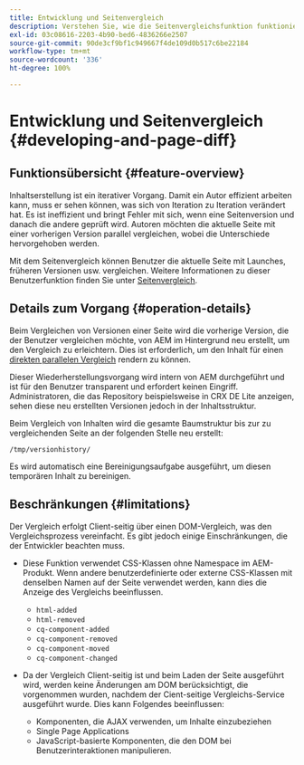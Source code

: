 ```yaml
---
title: Entwicklung und Seitenvergleich
description: Verstehen Sie, wie die Seitenvergleichsfunktion funktioniert und wie sie sich auf einen Entwickler auswirken kann.
exl-id: 03c08616-2203-4b90-bed6-4836266e2507
source-git-commit: 90de3cf9bf1c949667f4de109d0b517c6be22184
workflow-type: tm+mt
source-wordcount: '336'
ht-degree: 100%

---
```


# Entwicklung und Seitenvergleich {#developing-and-page-diff}

## Funktionsübersicht {#feature-overview}

Inhaltserstellung ist ein iterativer Vorgang. Damit ein Autor effizient arbeiten kann, muss er sehen können, was sich von Iteration zu Iteration verändert hat. Es ist ineffizient und bringt Fehler mit sich, wenn eine Seitenversion und danach die andere geprüft wird. Autoren möchten die aktuelle Seite mit einer vorherigen Version parallel vergleichen, wobei die Unterschiede hervorgehoben werden.

Mit dem Seitenvergleich können Benutzer die aktuelle Seite mit Launches, früheren Versionen usw. vergleichen. Weitere Informationen zu dieser Benutzerfunktion finden Sie unter [Seitenvergleich](/help/sites-cloud/authoring/features/page-diff.md).

## Details zum Vorgang {#operation-details}

Beim Vergleichen von Versionen einer Seite wird die vorherige Version, die der Benutzer vergleichen möchte, von AEM im Hintergrund neu erstellt, um den Vergleich zu erleichtern. Dies ist erforderlich, um den Inhalt für einen [direkten parallelen Vergleich](/help/sites-cloud/authoring/features/page-diff.md) rendern zu können.

Dieser Wiederherstellungsvorgang wird intern von AEM durchgeführt und ist für den Benutzer transparent und erfordert keinen Eingriff. Administratoren, die das Repository beispielsweise in CRX DE Lite anzeigen, sehen diese neu erstellten Versionen jedoch in der Inhaltsstruktur.

Beim Vergleich von Inhalten wird die gesamte Baumstruktur bis zur zu vergleichenden Seite an der folgenden Stelle neu erstellt:

`/tmp/versionhistory/`

Es wird automatisch eine Bereinigungsaufgabe ausgeführt, um diesen temporären Inhalt zu bereinigen.

## Beschränkungen {#limitations}

Der Vergleich erfolgt Client-seitig über einen DOM-Vergleich, was den Vergleichsprozess vereinfacht. Es gibt jedoch einige Einschränkungen, die der Entwickler beachten muss.

* Diese Funktion verwendet CSS-Klassen ohne Namespace im AEM-Produkt. Wenn andere benutzerdefinierte oder externe CSS-Klassen mit denselben Namen auf der Seite verwendet werden, kann dies die Anzeige des Vergleichs beeinflussen.

   * `html-added`
   * `html-removed`
   * `cq-component-added`
   * `cq-component-removed`
   * `cq-component-moved`
   * `cq-component-changed`

* Da der Vergleich Client-seitig ist und beim Laden der Seite ausgeführt wird, werden keine Änderungen am DOM berücksichtigt, die vorgenommen wurden, nachdem der Cient-seitige Vergleichs-Service ausgeführt wurde. Dies kann Folgendes beeinflussen:

   * Komponenten, die AJAX verwenden, um Inhalte einzubeziehen
   * Single Page Applications
   * JavaScript-basierte Komponenten, die den DOM bei Benutzerinteraktionen manipulieren.
